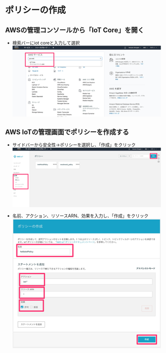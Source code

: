 # ポリシーの作成

## AWSの管理コンソールから「IoT Core」を開く
- 検索バーにiot coreと入力して選択
![/images/handson/iot_core.jpg](/images/handson/iot_core.jpg)

## AWS IoTの管理画面でポリシーを作成する
- サイドバーから安全性→ポリシーを選択し、「作成」をクリック
![/images/handson/policy1.jpg](/images/handson/policy1.jpg)

- 名前、アクション、リソースARN、効果を入力し、「作成」をクリック
![/images/handson/policy2.jpg](/images/handson/policy2.jpg)